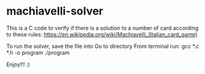 # machiavelli-solver
This is a C code to verify if there is a solution to a number of card according to these rules: 
https://en.wikipedia.org/wiki/Machiavelli_(Italian_card_game)

To run the solver, save the file into <PATH>
Go to <PATH> directory
From terminal run:
  gcc *.c *.h -o program
  ./program
  
 Enjoy!!! :)
